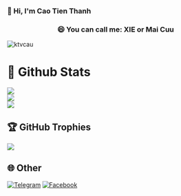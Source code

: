 ### 👋 Hi, I'm Cao Tien Thanh
<h3 align="center">😄 You can call me: XIE or Mai Cuu</h3>

<p align="left"> <img src="https://komarev.com/ghpvc/?username=ktvcau&label=Views&color=blue&style=plastic" alt="ktvcau" /> </p>

# 📶 Github Stats
![](https://github-readme-stats.vercel.app/api/top-langs/?username=ktvcau&theme=blueberry&hide_border=false&include_all_commits=false&count_private=false&layout=compact)<br/>
![](https://github-readme-stats.vercel.app/api?username=ktvcau&theme=blueberry&hide_border=false&include_all_commits=false&count_private=false)<br/>
![](https://github-readme-streak-stats.herokuapp.com/?user=ktvcau&theme=blueberry&hide_border=false)

## 🏆 GitHub Trophies
![](https://github-trophies.vercel.app/?username=ktvcau&theme=radical&no-frame=false&no-bg=true&margin-w=4)

## 🌐 Other
[![Telegram](https://img.shields.io/badge/Telegram-2CA5E0?style=for-the-badge&logo=telegram&logoColor=white)](https://t.me/ktvcau)
[![Facebook](https://img.shields.io/badge/Facebook-%231877F2.svg?style=for-the-badge&logo=Facebook&logoColor=white)](https://facebook.com/nguyrn.xie) 

